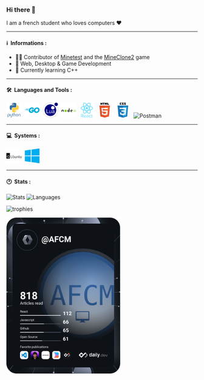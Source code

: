 ### Hi there 👋

I am a french student who loves computers :heart:

---

#### ℹ️ &nbsp;Informations :

- 👨‍💻 Contributor of [Minetest](https://github.com/minetest/minetest) and the [MineClone2](https://git.minetest.land/MineClone2/MineClone2) game
- 📁 Web, Desktop & Game Development 
- 📗 Currently learning C++

---

#### 🛠 &nbsp;Languages and Tools :

<p>
<img src="https://github.com/devicons/devicon/blob/master/icons/python/python-original-wordmark.svg" title="Python" alt="Python" width="40" height="40"/>&nbsp;
<img src="https://github.com/devicons/devicon/blob/master/icons/go/go-original-wordmark.svg" title="Golang" alt="Golang" width="40" height="40"/>&nbsp;
<img src="https://github.com/devicons/devicon/blob/master/icons/lua/lua-original-wordmark.svg" title="Lua" alt="Lua" width="40" height="40"/>&nbsp;
<img src="https://github.com/devicons/devicon/blob/master/icons/nodejs/nodejs-original-wordmark.svg" title="NodeJS" alt="NodeJS" width="40" height="40"/>&nbsp;
<img src="https://github.com/devicons/devicon/blob/master/icons/react/react-original-wordmark.svg" title="React" alt="React" width="40" height="40"/>&nbsp;
<img src="https://github.com/devicons/devicon/blob/master/icons/html5/html5-original-wordmark.svg" title="HTML5" alt="HTML5" width="40" height="40"/>&nbsp;
<img src="https://github.com/devicons/devicon/blob/master/icons/css3/css3-original-wordmark.svg" title="CSS3" alt="CSS3" width="40" height="40"/>&nbsp;
<img src="https://www.vectorlogo.zone/logos/getpostman/getpostman-icon.svg" title="Postman" alt="Postman" width="40" height="40"/>&nbsp;
</p>

---

#### 💻 &nbsp;Systems :

<p>
<img src="https://github.com/devicons/devicon/blob/master/icons/ubuntu/ubuntu-plain-wordmark.svg" title="Ubuntu" alt="Ubuntu" width="40" height="40"/>&nbsp;
<img src="https://github.com/devicons/devicon/blob/master/icons/windows8/windows8-original.svg" title="Postman" alt="Postman" width="40" height="40"/>&nbsp;
</p>

---

#### 🕐 &nbsp;Stats :

<img src="https://github-readme-stats-afcm.vercel.app/api?username=AFCMS&count_private=true&include_all_commits=true&show_icons=true" title="Stats" alt="Stats"/>
<img src="https://github-readme-stats-afcm.vercel.app/api/top-langs/?username=AFCMS&layout=compact&hide_title=false&exclude_repo=fiverr_nanyanghuang_game,fiverr_nanyanguang_main_menu,fiverr_nanyanguang_creative,MCL2FORK" title="Languages" alt="Languages"/>

![trophies](https://github-profile-trophy.vercel.app/?username=AFCMS&row=2&column=4)

<a href="https://app.daily.dev/AFCM"><img src="https://github.com/AFCMS/AFCMS/blob/master/devcard.svg" width="300" alt="AFCMS' Dev Card"/></a>
